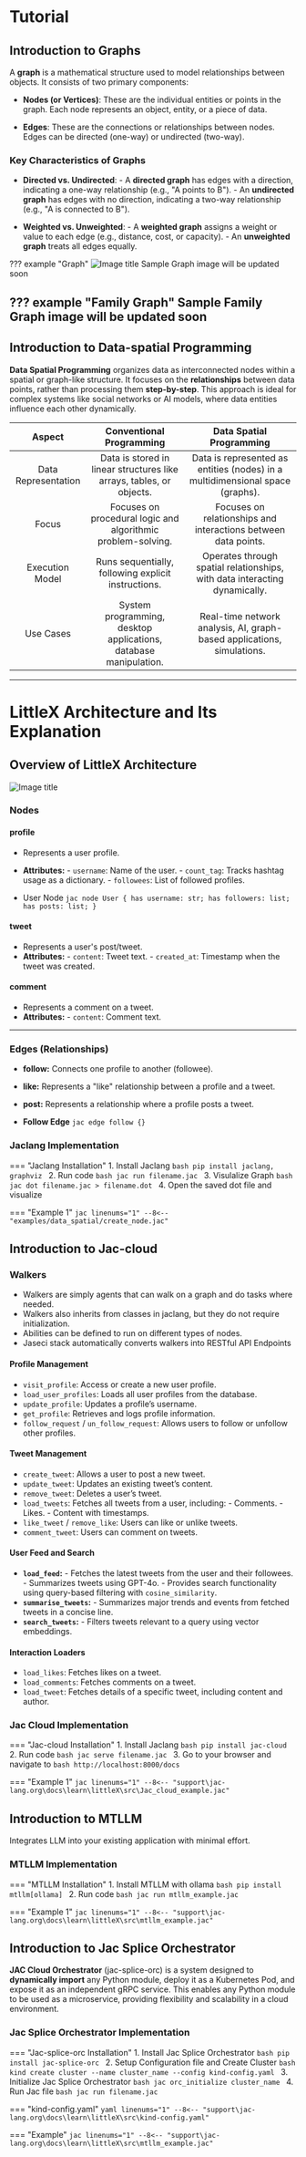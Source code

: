 # Tutorial

## **Introduction to Graphs**

A **graph** is a mathematical structure used to model relationships between objects. It consists of two primary components:

- **Nodes (or Vertices)**: These are the individual entities or points in the graph. Each node represents an object, entity, or a piece of data.

- **Edges**: These are the connections or relationships between nodes. Edges can be directed (one-way) or undirected (two-way).

### **Key Characteristics of Graphs**

- **Directed vs. Undirected**:
      - A **directed graph** has edges with a direction, indicating a one-way relationship (e.g., "A points to B").
      - An **undirected graph** has edges with no direction, indicating a two-way relationship (e.g., "A is connected to B").

- **Weighted vs. Unweighted**:
      - A **weighted graph** assigns a weight or value to each edge (e.g., distance, cost, or capacity).
      - An **unweighted graph** treats all edges equally.

??? example "Graph"
      ![Image title](images/graph.png)
      Sample Graph image will be updated soon

??? example "Family Graph"
      Sample Family Graph image will be updated soon
---

## **Introduction to Data-spatial Programming**

**Data Spatial Programming** organizes data as interconnected nodes within a spatial or graph-like structure. It focuses on the **relationships** between data points, rather than processing them **step-by-step**. This approach is ideal for complex systems like social networks or AI models, where data entities influence each other dynamically.

| Aspect      | Conventional Programming  | Data Spatial Programming |
| :---------: | :-------------: | :-------------: |
| Data Representation       | Data is stored in linear structures like arrays, tables, or objects.  | Data is represented as entities (nodes) in a multidimensional space (graphs).  |
| Focus       | Focuses on procedural logic and algorithmic problem-solving. | Focuses on relationships and interactions between data points. |
| Execution Model    | Runs sequentially, following explicit instructions. | Operates through spatial relationships, with data interacting dynamically. |
| Use Cases    | System programming, desktop applications, database manipulation. | Real-time network analysis, AI, graph-based applications, simulations. |

---

# **LittleX Architecture and Its Explanation**

## **Overview of LittleX Architecture**

![Image title](images/architecture.png)

### **Nodes**

#### **profile**
- Represents a user profile.
- **Attributes:**
      - `username`: Name of the user.
      - `count_tag`: Tracks hashtag usage as a dictionary.
      - `followees`: List of followed profiles.

- User Node
      ```jac
      node User {
            has username: str;
            has followers: list;
            has posts: list;
      }
      ```

#### **tweet**
- Represents a user's post/tweet.
- **Attributes:**
      - `content`: Tweet text.
      - `created_at`: Timestamp when the tweet was created.

#### **comment**
- Represents a comment on a tweet.
- **Attributes:**
      - `content`: Comment text.

---

### **Edges (Relationships)**

- **follow:** Connects one profile to another (followee).
- **like:** Represents a "like" relationship between a profile and a tweet.
- **post:** Represents a relationship where a profile posts a tweet.

- **Follow Edge**
      ```jac
      edge follow {}
      ```

### **Jaclang Implementation**

=== "Jaclang Installation"
      1. Install Jaclang
            ```bash
            pip install jaclang, graphviz
            ```
      2. Run code
            ```bash
            jac run filename.jac
            ```
      3. Visulalize Graph
            ```bash
            jac dot filename.jac > filename.dot
            ```
      4. Open the saved dot file and visualize

=== "Example 1"
    ```jac linenums="1"
    --8<-- "examples/data_spatial/create_node.jac"
    ```

## **Introduction to Jac-cloud**

### **Walkers**
- Walkers are simply agents that can walk on a graph and do tasks where needed.
- Walkers also inherits from classes in jaclang, but they do not require initialization.
- Abilities can be defined to run on different types of nodes.
- Jaseci stack automatically converts walkers into RESTful API Endpoints

#### **Profile Management**
- `visit_profile`: Access or create a new user profile.
- `load_user_profiles`: Loads all user profiles from the database.
- `update_profile`: Updates a profile’s username.
- `get_profile`: Retrieves and logs profile information.
- `follow_request` / `un_follow_request`: Allows users to follow or unfollow other profiles.

#### **Tweet Management**
- `create_tweet`: Allows a user to post a new tweet.
- `update_tweet`: Updates an existing tweet’s content.
- `remove_tweet`: Deletes a user’s tweet.
- `load_tweets`: Fetches all tweets from a user, including:
      - Comments.
      - Likes.
      - Content with timestamps.
- `like_tweet` / `remove_like`: Users can like or unlike tweets.
- `comment_tweet`: Users can comment on tweets.

#### **User Feed and Search**
- **`load_feed`:**
      - Fetches the latest tweets from the user and their followees.
      - Summarizes tweets using GPT-4o.
      - Provides search functionality using query-based filtering with `cosine_similarity`.
- **`summarise_tweets`:**
      - Summarizes major trends and events from fetched tweets in a concise line.
- **`search_tweets`:**
      - Filters tweets relevant to a query using vector embeddings.

#### **Interaction Loaders**
- `load_likes`: Fetches likes on a tweet.
- `load_comments`: Fetches comments on a tweet.
- `load_tweet`: Fetches details of a specific tweet, including content and author.

### **Jac Cloud Implementation**

=== "Jac-cloud Installation"
      1. Install Jaclang
            ```bash
            pip install jac-cloud
            ```
      2. Run code
            ```bash
            jac serve filename.jac
            ```
      3. Go to your browser and navigate to
            ```bash
            http://localhost:8000/docs
            ```

=== "Example 1"
    ```jac linenums="1"
    --8<-- "support\jac-lang.org\docs\learn\littleX\src\Jac_cloud_example.jac"
    ```
## **Introduction to MTLLM**
Integrates LLM into your existing application with minimal effort.

### **MTLLM Implementation**

=== "MTLLM Installation"
      1. Install MTLLM with ollama
            ```bash
            pip install mtllm[ollama]
            ```
      2. Run code
            ```bash
            jac run mtllm_example.jac
            ```

=== "Example 1"
    ```jac linenums="1"
    --8<-- "support\jac-lang.org\docs\learn\littleX\src\mtllm_example.jac"
    ```

## **Introduction to Jac Splice Orchestrator**

**JAC Cloud Orchestrator** (jac-splice-orc) is a system designed to **dynamically import** any Python module, deploy it as a Kubernetes Pod, and expose it as an independent gRPC service. This enables any Python module to be used as a microservice, providing flexibility and scalability in a cloud environment.

### **Jac Splice Orchestrator Implementation**

=== "Jac-splice-orc Installation"
      1. Install Jac Splice Orchestrator
            ```bash
            pip install jac-splice-orc
            ```
      2. Setup Configuration file and Create Cluster
            ```bash
            kind create cluster --name cluster_name --config kind-config.yaml
            ```
      3. Initialize Jac Splice Orchestrator
            ```bash
            jac orc_initialize cluster_name
            ```
      4. Run Jac file
            ```bash
            jac run filename.jac
            ```

=== "kind-config.yaml"
    ```yaml linenums="1"
    --8<-- "support\jac-lang.org\docs\learn\littleX\src\kind-config.yaml"
    ```

=== "Example"
    ```jac linenums="1"
    --8<-- "support\jac-lang.org\docs\learn\littleX\src\mtllm_example.jac"
    ```


